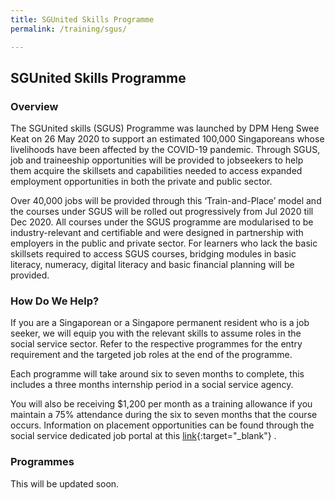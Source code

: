 ```yaml
---
title: SGUnited Skills Programme
permalink: /training/sgus/

---
```


## SGUnited Skills Programme

### Overview

The SGUnited skills (SGUS) Programme was launched by DPM Heng Swee Keat on 26 May 2020 to support an estimated 100,000 Singaporeans whose livelihoods have been affected by the COVID-19 pandemic. Through SGUS, job and traineeship opportunities will be provided to jobseekers to help them acquire the skillsets and capabilities needed to access expanded employment opportunities in both the private and public sector.

Over 40,000 jobs will be provided through this ‘Train-and-Place’ model and the courses under SGUS will be rolled out progressively from Jul 2020 till Dec 2020. All courses under the SGUS programme are modularised to be industry-relevant and certifiable and were designed in partnership with employers in the public and private sector. For learners who lack the basic skillsets required to access SGUS courses, bridging modules in basic literacy, numeracy, digital literacy and basic financial planning will be provided.

### How Do We Help?

If you are a Singaporean or a Singapore permanent resident who is a job seeker, we will equip you with the relevant skills to assume roles in the social service sector. Refer to the respective programmes for the entry requirement and the targeted job roles at the end of the programme.

Each programme will take around six to seven months to complete, this includes a three months internship period in a social service agency.  


You will also be receiving $1,200 per month as a training allowance if you maintain a 75% attendance during the six to seven months that the course occurs. Information on placement opportunities can be found through the social service dedicated job portal at this [link](https://www.ncss.gov.sg/Social-Service-Tribe/Careers/Careers-Guide){:target="_blank"}   .

### Programmes

This will be updated soon.
